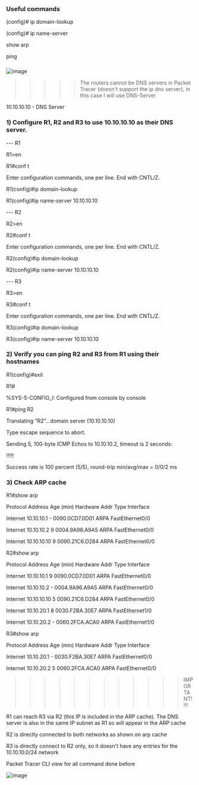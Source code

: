 ### Useful commands 

(config)# ip domain-lookup

(config)# ip name-server <domain IP>   

show arp

ping <domain name>

###

![image](https://github.com/M4gOo/Python/assets/57456345/1fd9df3e-c675-4cd0-85df-e3865ec21902)

>>>>>  The routers cannot be DNS servers in Packet Tracer (doesn't support the ip dns server), in this case I will use DNS-Server  


10.10.10.10 - DNS Server


### 1) Configure R1, R2 and R3 to use 10.10.10.10 as their DNS server.

--- R1

R1>en 

R1#conf t

Enter configuration commands, one per line.  End with CNTL/Z.

R1(config)#ip domain-lookup

R1(config)#ip name-server 10.10.10.10   

--- R2

R2>en

R2#conf t

Enter configuration commands, one per line.  End with CNTL/Z.

R2(config)#ip domain-lookup

R2(config)#ip name-server 10.10.10.10

--- R3

R3>en

R3#conf t

Enter configuration commands, one per line.  End with CNTL/Z.

R3(config)#ip domain-lookup

R3(config)#ip name-server 10.10.10.10


###  2) Verify you can ping R2 and R3 from R1 using their hostnames

R1(config)#exit

R1#

%SYS-5-CONFIG_I: Configured from console by console

R1#ping R2

Translating "R2"...domain server (10.10.10.10)

Type escape sequence to abort.

Sending 5, 100-byte ICMP Echos to 10.10.10.2, timeout is 2 seconds:

!!!!!

Success rate is 100 percent (5/5), round-trip min/avg/max = 0/0/2 ms


### 3) Check ARP cache

R1#show arp

Protocol  Address          Age (min)  Hardware Addr   Type   Interface

Internet  10.10.10.1              -   0090.0CD7.0D01  ARPA   FastEthernet0/0

Internet  10.10.10.2              9   0004.9A96.A9A5  ARPA   FastEthernet0/0

Internet  10.10.10.10             9   0090.21C6.D284  ARPA   FastEthernet0/0

R2#show arp

Protocol  Address          Age (min)  Hardware Addr   Type   Interface

Internet  10.10.10.1              9   0090.0CD7.0D01  ARPA   FastEthernet0/0

Internet  10.10.10.2              -   0004.9A96.A9A5  ARPA   FastEthernet0/0

Internet  10.10.10.10             5   0090.21C6.D284  ARPA   FastEthernet0/0

Internet  10.10.20.1              8   0030.F2BA.30E7  ARPA   FastEthernet1/0

Internet  10.10.20.2              -   0060.2FCA.ACA0  ARPA   FastEthernet1/0

R3#show arp

Protocol  Address          Age (min)  Hardware Addr   Type   Interface

Internet  10.10.20.1              -   0030.F2BA.30E7  ARPA   FastEthernet0/0

Internet  10.10.20.2              5   0060.2FCA.ACA0  ARPA   FastEthernet0/0


>>>>>>>>>>>>   IMPORTANT!!!!

R1 can reach R3 via R2 (this IP is included in the ARP cache). The DNS server is also in the same IP subnet as R1 so will appear in the ARP cache

R2 is directly connected to both networks as shown on arp cache

R3 is directly connect to R2 only, so it doesn't have any entries for the 10.10.10.0/24 network



Packet Tracer CLI view for all command done before

![image](https://github.com/M4gOo/Python/assets/57456345/58b6f368-7659-46ce-9acf-fa3aa8fdc7b2)

